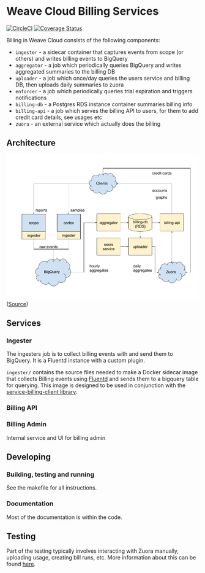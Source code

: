 # Weave Cloud Billing Services

[![CircleCI](https://circleci.com/gh/weaveworks/billing.svg?style=svg&circle-token=8206ec47a902f64486a24bf1fa534b5988b26f46)](https://circleci.com/gh/weaveworks/billing) [![Coverage Status](https://coveralls.io/repos/github/weaveworks/billing/badge.svg?branch=main&t=rv4UJc)](https://coveralls.io/github/weaveworks/billing?branch=main)

Billing in Weave Cloud consists of the following components:

- `ingester` - a sidecar container that captures events from scope (or others) and writes billing events to BigQuery
- `aggregator` - a job which periodically queries BigQuery and writes aggregated summaries to the billing DB
- `uploader` - a job which once/day queries the users service and billing DB, then uploads daily summaries to zuora
- `enforcer` - a job which periodically queries trial expiration and triggers notifications
- `billing-db` - a Postgres RDS instance container summaries billing info
- `billing-api` - a job which serves the billing API to users, for them to add credit card details, see usages etc
- `zuora` - an external service which actually does the billing

## Architecture

![Architecture Diagram](./docs/billing_architecture.png)
([Source](https://docs.google.com/drawings/d/1VH9RBIwaFXqAMOtevYeiQ_A8CNTbctrhwhLE6GK_w9c))

## Services

### Ingester

The ingesters job is to collect billing events with and send them to BigQuery.  It is a Fluentd instance with a custom plugin.

`ingester/` contains the source files needed to make a Docker sidecar image that collects Billing events using [Fluentd](http://www.fluentd.org/) and sends them to a bigquery table for querying. This image is designed to be used in conjunction with the [service-billing-client library](https://github.com/weaveworks/billing-client).


### Billing API

### Billing Admin

Internal service and UI for billing admin

## Developing

### Building, testing and running

See the makefile for all instructions.

### Documentation

Most of the documentation is within the code.

## Testing

Part of the testing typically involves interacting with Zuora manually, uploading usage, creating bill runs, etc.
More information about this can be found [here](/billing-api/docs/README.md#testing).
